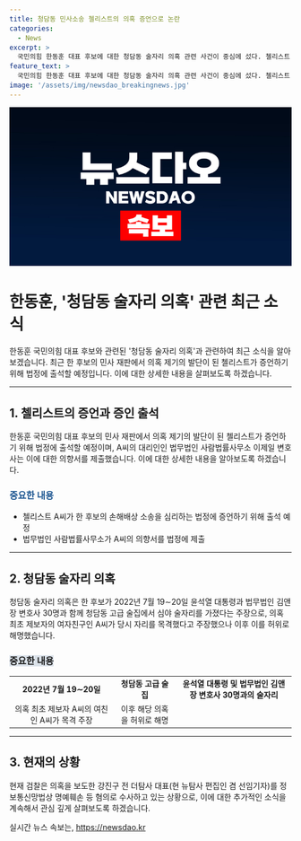 ```yaml
---
title: 청담동 민사소송 첼리스트의 의혹 증언으로 논란
categories:
  - News
excerpt: >
  국민의힘 한동훈 대표 후보에 대한 청담동 술자리 의혹 관련 사건이 중심에 섰다. 첼리스트 A씨가 증언을 통해 한 후보에 대한 손해배상 소송에 관련된 증인 출석 의사를 밝히며 관심을 샀다. 한 후보는 2022년 7월에 윤석열 대통령과 법무법인 김앤장 변호사 등과의 술자리를 알려진 청담동 술자리 의혹에 대해 의심을 받고 있다. 현재 검찰은 이와 관련하여 수사를 진행 중이며, 뉴탐사 편집인 겸 선임기자를 혐의로 조사 중에 있다.
feature_text: >
  국민의힘 한동훈 대표 후보에 대한 청담동 술자리 의혹 관련 사건이 중심에 섰다. 첼리스트 A씨가 증언을 통해 한 후보에 대한 손해배상 소송에 관련된 증인 출석 의사를 밝히며 관심을 샀다. 한 후보는 2022년 7월에 윤석열 대통령과 법무법인 김앤장 변호사 등과의 술자리를 알려진 청담동 술자리 의혹에 대해 의심을 받고 있다. 현재 검찰은 이와 관련하여 수사를 진행 중이며, 뉴탐사 편집인 겸 선임기자를 혐의로 조사 중에 있다.
image: '/assets/img/newsdao_breakingnews.jpg'
---
```


<p><img src="/assets/img/newsdao_breakingnews.jpg" alt="pcversion 속보" /></p>

<h1>한동훈, '청담동 술자리 의혹' 관련 최근 소식</h1>

<p data-ke-size="size16">한동훈 국민의힘 대표 후보와 관련된 '청담동 술자리 의혹'과 관련하여 최근 소식을 알아보겠습니다. 최근 한 후보의 민사 재판에서 의혹 제기의 발단이 된 첼리스트가 증언하기 위해 법정에 출석할 예정입니다. 이에 대한 상세한 내용을 살펴보도록 하겠습니다.</p>

<hr>

<h2 data-ke-size="size26">1. 첼리스트의 증언과 증인 출석</h2>

<p data-ke-size="size16">한동훈 국민의힘 대표 후보의 민사 재판에서 의혹 제기의 발단이 된 첼리스트가 증언하기 위해 법정에 출석할 예정이며, A씨의 대리인인 법무법인 사람법률사무소 이제일 변호사는 이에 대한 의향서를 제출했습니다. 이에 대한 상세한 내용을 알아보도록 하겠습니다.</p>

<h3><b><span style="color: #1a5490;">중요한 내용</span></b></h3>

<ul>
  <li>첼리스트 A씨가 한 후보의 손해배상 소송을 심리하는 법정에 증언하기 위해 출석 예정</li>
  <li>법무법인 사람법률사무소가 A씨의 의향서를 법정에 제출</li>
</ul>

<hr>

<h2 data-ke-size="size26">2. 청담동 술자리 의혹</h2>

<p data-ke-size="size16">청담동 술자리 의혹은 한 후보가 2022년 7월 19∼20일 윤석열 대통령과 법무법인 김앤장 변호사 30명과 함께 청담동 고급 술집에서 심야 술자리를 가졌다는 주장으로, 의혹 최초 제보자의 여자친구인 A씨가 당시 자리를 목격했다고 주장했으나 이후 이를 허위로 해명했습니다.</p>

<h3><b><span style="background-color: #21538527;">중요한 내용</span></b></h3>

<table>
  <tr>
    <td style="text-align: center; height: 17px;"><b>2022년 7월 19∼20일</b></td>
    <td style="text-align: center; height: 17px;"><b>청담동 고급 술집</b></td>
    <td style="text-align: center; height: 17px;"><b>윤석열 대통령 및 법무법인 김앤장 변호사 30명과의 술자리</b></td>
  </tr>
  <tr>
    <td style="text-align: center; height: 17px;">의혹 최초 제보자 A씨의 여친인 A씨가 목격 주장</td>
    <td style="text-align: center; height: 17px;">이후 해당 의혹을 허위로 해명</td>
  </tr>
</table>

<hr>

<h2 data-ke-size="size26">3. 현재의 상황</h2>

<p data-ke-size="size16">현재 검찰은 의혹을 보도한 강진구 전 더탐사 대표(현 뉴탐사 편집인 겸 선임기자)를 정보통신망법상 명예훼손 등 혐의로 수사하고 있는 상황으로, 이에 대한 추가적인 소식을 계속해서 관심 깊게 살펴보도록 하겠습니다.</p>
실시간 뉴스 속보는, <a href="https://newsdao.kr" rel="dofollow">https://newsdao.kr</a>


